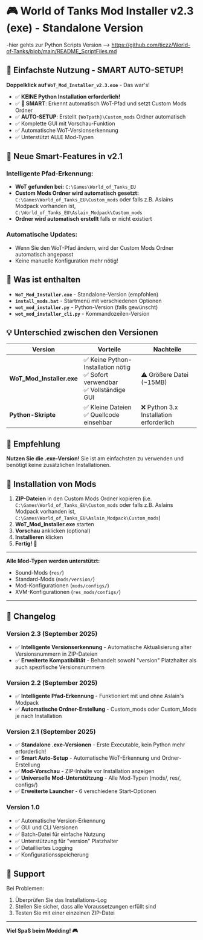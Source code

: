 # 🎮 World of Tanks Mod Installer v2.3 (exe) - Standalone Version

-hier gehts zur Python Scripts Version --> https://github.com/ticzz/World-of-Tanks/blob/main/README_ScriptFiles.md

## 🚀 Einfachste Nutzung - SMART AUTO-SETUP!

**Doppelklick auf `WoT_Mod_Installer_v2.3.exe`** - Das war's!

- ✅ **KEINE Python Installation erforderlich!**
- ✅ **🧠 SMART**: Erkennt automatisch WoT-Pfad und setzt Custom Mods Ordner
- ✅ **AUTO-SETUP**: Erstellt `{WoTpath}\Custom_mods` Ordner automatisch
- ✅ Komplette GUI mit Vorschau-Funktion
- ✅ Automatische WoT-Versionserkennung
- ✅ Unterstützt ALLE Mod-Typen

## 🧠 Neue Smart-Features in v2.1

### Intelligente Pfad-Erkennung:
- **WoT gefunden bei:** `C:\Games\World_of_Tanks_EU`
- **Custom Mods Ordner wird automatisch gesetzt:** `C:\Games\World_of_Tanks_EU\Custom_mods` oder falls z.B. Aslains Modpack vorhanden ist, `C:\World_of_Tanks_EU\Aslain_Modpack\Custom_mods`
- **Ordner wird automatisch erstellt** falls er nicht existiert

### Automatische Updates:
- Wenn Sie den WoT-Pfad ändern, wird der Custom Mods Ordner automatisch angepasst
- Keine manuelle Konfiguration mehr nötig!

## 📁 Was ist enthalten

- **`WoT_Mod_Installer.exe`** - Standalone-Version (empfohlen)
- **`install_mods.bat`** - Startmenü mit verschiedenen Optionen
- **`wot_mod_installer.py`** - Python-Version (falls gewünscht)
- **`wot_mod_installer_cli.py`** - Kommandozeilen-Version

## 💡 Unterschied zwischen den Versionen

| Version | Vorteile | Nachteile |
|---------|----------|-----------|
| **WoT_Mod_Installer.exe** | ✅ Keine Python-Installation nötig<br>✅ Sofort verwendbar<br>✅ Vollständige GUI | ⚠️ Größere Datei (~15MB) |
| **Python-Skripte** | ✅ Kleine Dateien<br>✅ Quellcode einsehbar | ❌ Python 3.x Installation erforderlich |

## 🎯 Empfehlung

**Nutzen Sie die .exe-Version!** Sie ist am einfachsten zu verwenden und benötigt keine zusätzlichen Installationen.

## 🔧 Installation von Mods

1. **ZIP-Dateien** in den Custom Mods Ordner kopieren
   (i.e. `C:\Games\World_of_Tanks_EU\Custom_mods` oder falls z.B. Aslains Modpack vorhanden ist, `C:\Games\World_of_Tanks_EU\Aslain_Modpack\Custom_mods`)
2. **WoT_Mod_Installer.exe** starten
3. **Vorschau** anklicken (optional)
4. **Installieren** klicken
5. **Fertig!** 🎉

---

**Alle Mod-Typen werden unterstützt:**
- Sound-Mods (`res/`)
- Standard-Mods (`mods/version/`)
- Mod-Konfigurationen (`mods/configs/`)
- XVM-Konfigurationen (`res_mods/configs/`)

---

## 📝 Changelog

### Version 2.3 (September 2025)
- ✅ **Intelligente Versionserkennung** - Automatische Aktualisierung alter Versionsnummern in ZIP-Dateien
- ✅ **Erweiterte Kompatibilität** - Behandelt sowohl "version" Platzhalter als auch spezifische Versionsnummern

### Version 2.2 (September 2025)
- ✅ **Intelligente Pfad-Erkennung** - Funktioniert mit und ohne Aslain's Modpack
- ✅ **Automatische Ordner-Erstellung** - Custom_mods oder Custom_Mods je nach Installation

### Version 2.1 (September 2025)
- ✅ **Standalone .exe-Versionen** - Erste Executable, kein Python mehr erforderlich!
- ✅ **Smart Auto-Setup** - Automatische WoT-Erkennung und Ordner-Erstellung
- ✅ **Mod-Vorschau** - ZIP-Inhalte vor Installation anzeigen
- ✅ **Universelle Mod-Unterstützung** - Alle Mod-Typen (mods/, res/, configs/)
- ✅ **Erweiterte Launcher** - 6 verschiedene Start-Optionen

### Version 1.0
- ✅ Automatische Version-Erkennung
- ✅ GUI und CLI Versionen
- ✅ Batch-Datei für einfache Nutzung
- ✅ Unterstützung für "version" Platzhalter
- ✅ Detailliertes Logging
- ✅ Konfigurationsspeicherung

## 🤝 Support

Bei Problemen:
1. Überprüfen Sie das Installations-Log
2. Stellen Sie sicher, dass alle Voraussetzungen erfüllt sind
3. Testen Sie mit einer einzelnen ZIP-Datei

---

**Viel Spaß beim Modding! 🎮**

